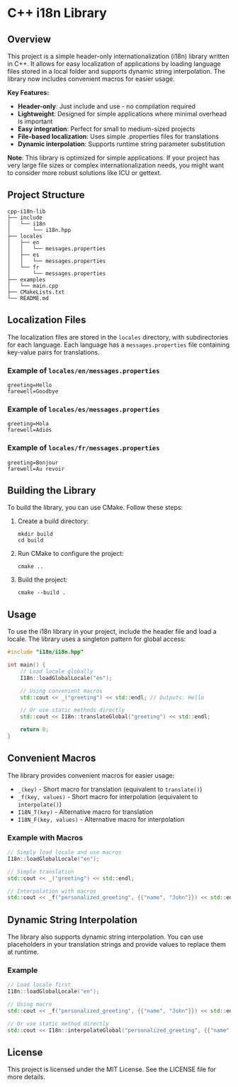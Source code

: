 # C++ i18n Library

## Overview
This project is a simple header-only internationalization (i18n) library written in C++. It allows for easy localization of applications by loading language files stored in a local folder and supports dynamic string interpolation. The library now includes convenient macros for easier usage.

**Key Features:**
- **Header-only**: Just include and use - no compilation required
- **Lightweight**: Designed for simple applications where minimal overhead is important
- **Easy integration**: Perfect for small to medium-sized projects
- **File-based localization**: Uses simple .properties files for translations
- **Dynamic interpolation**: Supports runtime string parameter substitution

**Note**: This library is optimized for simple applications. If your project has very large file sizes or complex internationalization needs, you might want to consider more robust solutions like ICU or gettext.

## Project Structure
```
cpp-i18n-lib
├── include
│   └── i18n
│       └── i18n.hpp
├── locales
│   ├── en
│   │   └── messages.properties
│   ├── es
│   │   └── messages.properties
│   └── fr
│       └── messages.properties
├── examples
│   └── main.cpp
├── CMakeLists.txt
└── README.md
```

## Localization Files
The localization files are stored in the `locales` directory, with subdirectories for each language. Each language has a `messages.properties` file containing key-value pairs for translations.

### Example of `locales/en/messages.properties`
```
greeting=Hello
farewell=Goodbye
```

### Example of `locales/es/messages.properties`
```
greeting=Hola
farewell=Adiós
```

### Example of `locales/fr/messages.properties`
```
greeting=Bonjour
farewell=Au revoir
```

## Building the Library
To build the library, you can use CMake. Follow these steps:

1. Create a build directory:
   ```
   mkdir build
   cd build
   ```

2. Run CMake to configure the project:
   ```
   cmake ..
   ```

3. Build the project:
   ```
   cmake --build .
   ```

## Usage
To use the i18n library in your project, include the header file and load a locale. The library uses a singleton pattern for global access:

```cpp
#include "i18n/i18n.hpp"

int main() {
    // Load locale globally
    I18n::loadGlobalLocale("en");

    // Using convenient macros
    std::cout << _("greeting") << std::endl; // Outputs: Hello

    // Or use static methods directly
    std::cout << I18n::translateGlobal("greeting") << std::endl;

    return 0;
}
```

## Convenient Macros
The library provides convenient macros for easier usage:

- `_(key)` - Short macro for translation (equivalent to `translate()`)
- `_f(key, values)` - Short macro for interpolation (equivalent to `interpolate()`)
- `I18N_T(key)` - Alternative macro for translation
- `I18N_F(key, values)` - Alternative macro for interpolation

### Example with Macros
```cpp
// Simply load locale and use macros
I18n::loadGlobalLocale("en");

// Simple translation
std::cout << _("greeting") << std::endl;

// Interpolation with macros
std::cout << _f("personalized_greeting", {{"name", "John"}}) << std::endl;
```

## Dynamic String Interpolation
The library also supports dynamic string interpolation. You can use placeholders in your translation strings and provide values to replace them at runtime.

### Example
```cpp
// Load locale first
I18n::loadGlobalLocale("en");

// Using macro
std::cout << _f("personalized_greeting", {{"name", "John"}}) << std::endl; // Outputs: Hello John

// Or use static method directly
std::cout << I18n::interpolateGlobal("personalized_greeting", {{"name", "John"}}) << std::endl;
```

## License
This project is licensed under the MIT License. See the LICENSE file for more details.
